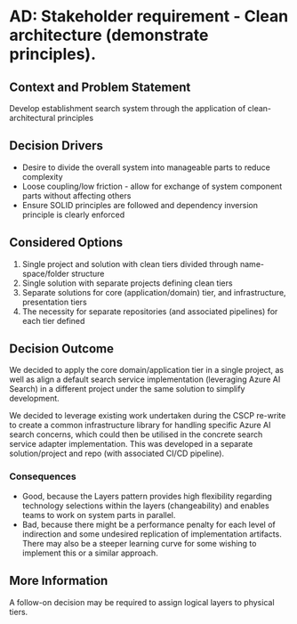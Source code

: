 ﻿---
status: Accepted
date: 27/09/2024 (Retrospectively)
decider's: Scott Dawson (initial requirement) 
---

# AD: Stakeholder requirement - Clean architecture (demonstrate principles).

## Context and Problem Statement

Develop establishment search system through the application of clean-architectural principles 

## Decision Drivers

* Desire to divide the overall system into manageable parts to reduce complexity
* Loose coupling/low friction - allow for exchange of system component parts without affecting others
* Ensure SOLID principles are followed and dependency inversion principle is clearly enforced 

## Considered Options

1. Single project and solution with clean tiers divided through name-space/folder structure 
2. Single solution with separate projects defining clean tiers
3. Separate solutions for core (application/domain) tier, and infrastructure, presentation tiers
4. The necessity for separate repositories (and associated pipelines) for each tier defined

## Decision Outcome

We decided to apply the core domain/application tier in a single project, as well as align a default search service implementation (leveraging Azure AI Search) in a different project under the same solution to simplify development.

We decided to leverage existing work undertaken during the CSCP re-write to create a common infrastructure library for handling specific Azure AI search concerns, which could then be utilised in the concrete search service adapter implementation. This was developed in a separate solution/project and repo (with associated CI/CD pipeline).


### Consequences

* Good, because the Layers pattern provides high flexibility regarding technology selections within the layers (changeability) and enables teams to work on system parts in parallel.
* Bad, because there might be a performance penalty for each level of indirection and some undesired replication of implementation artifacts. There may also be a steeper learning curve for some wishing to implement this or a similar approach.

## More Information

A follow-on decision may be required to assign logical layers to physical tiers.